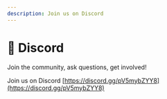 ```yaml
---
description: Join us on Discord
---
```


# 🥭 Discord

Join the community, ask questions, get involved!

Join us on Discord [https://discord.gg/pV5mybZYY8](https://discord.gg/pV5mybZYY8)
